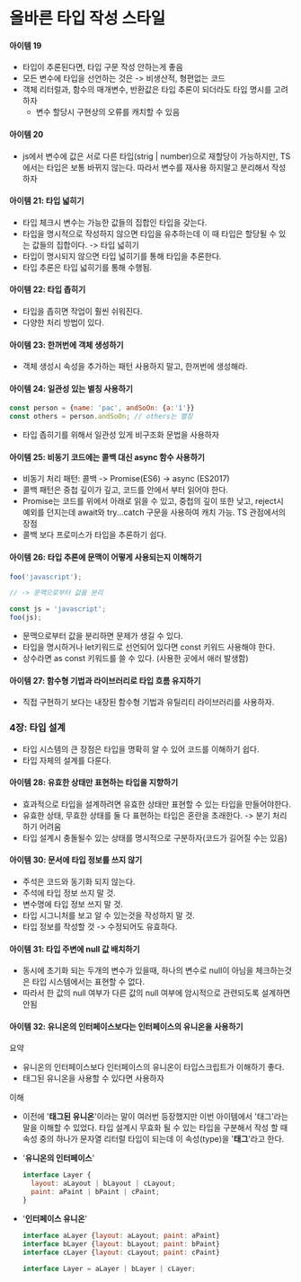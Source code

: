 # 올바른 타입 작성 스타일

#### 아이템 19
- 타입이 추론된다면, 타입 구문 작성 안하는게 좋음
- 모든 변수에 타입을 선언하는 것은 -> 비생산적, 형편없는 코드 
- 객체 리터럴과, 함수의 매개변수, 반환값은 타입 추론이 되더라도 타입 명시를 고려하자
  - 변수 할당시 구현상의 오류를 캐치할 수 있음 

#### 아이템 20
- js에서 변수에 값은 서로 다른 타입(strig | number)으로 재할당이 가능하지만, TS에서는 타입은 보통 바뀌지 않는다. 따라서 변수를 재사용 하지말고 분리해서 작성하자

#### 아이템 21: 타입 넓히기
- 타입 체크시 변수는 가능한 값들의 집합인 타입을 갖는다. 
- 타입을 명시적으로 작성하지 않으면 타입을 유추하는데 이 때 타입은 할당될 수 있는  값들의 집합이다. -> 타입 넓히기 
- 타입이 명시되지 않으면 타입 넓히기를 통해 타입을 추론한다.
- 타입 추론은 타입 넓히기를 통해 수행됨.

#### 아이템 22: 타입 좁히기
- 타입을 좁히면 작업이 훨씬 쉬워진다. 
- 다양한 처리 방법이 있다. 

#### 아이템 23: 한꺼번에 객체 생성하기
- 객체 생성시 속성을 추가하는 패턴 사용하지 말고, 한꺼번에 생성해라.

#### 아이템 24: 일관성 있는 별칭 사용하기
``` javascript
const person = {name: 'pac', andSoOn: {a:'1'}} 
const others = person.andSoOn; // others는 별칭 
```
- 타입 좁히기를 위해서 일관성 있게 비구조화 문법을 사용하자

#### 아이템 25: 비동기 코드에는 콜백 대신 async 함수 사용하기 
- 비동기 처리 패턴: 콜백 -> Promise(ES6) -> async (ES2017)
- 콜백 패턴은 중첩 깊이가 깊고, 코드를 안에서 부터 읽어야 한다.
- Promise는 코드를 위에서 아래로 읽을 수 있고, 중첩의 깊이 또한 낮고, reject시 예외를 던지는데 await와 try...catch 구문을 사용하여 캐치 가능. 
TS 관점에서의 장점
- 콜백 보다 프로미스가 타입을 추론하기 쉽다.

#### 아이템 26: 타입 추론에 문맥이 어떻게 사용되는지 이해하기
``` javascript
foo('javascript');

// -> 문맥으로부터 값을 분리

const js = 'javascript';
foo(js);
```
- 문맥으로부터 값을 분리하면 문제가 생길 수 있다. 
- 타입을 명시하거나 let키워드로 선언되어 있다면 const 키워드 사용해야 한다.
- 상수라면 as const 키워드를 쓸 수 있다. (사용한 곳에서 애러 발생함)

#### 아이템 27: 함수형 기법과 라이브러리로 타입 흐름 유지하기
- 직접 구현하기 보다는 내장된 함수형 기법과 유틸리티 라이브러리를 사용하자.

### 4장: 타입 설계
- 타입 시스템의 큰 장점은 타입을 명확히 알 수 있어 코드를 이해하기 쉽다. 
- 타입 자체의 설계를 다룬다. 

#### 아이템 28: 유효한 상태만 표현하는 타입을 지향하기 
- 효과적으로 타입을 설계하려면 유효한 상태만 표현할 수 있는 타입을 만들어야한다. 
- 유효한 상태, 무효한 상태를 둘 다 표현하는 타입은 혼란을 초래한다. -> 분기 처리 하기 어려움 
- 타입 설계시 충돌될수 있는 상태를 명시적으로 구분하자(코드가 길어질 수는 있음)

#### 아이템 30: 문서에 타입 정보를 쓰지 않기 
- 주석은 코드와 동기화 되지 않는다.
- 주석에 타입 정보 쓰지 말 것. 
- 변수명에 타입 정보 쓰지 말 것.
- 타입 시그니처를 보고 알 수 있는것을 작성하지 말 것. 
- 타입 정보를 작성할 것 -> 수정되어도 유효하다.

#### 아이템 31: 타입 주변에 null 값 배치하기
- 동시에 초기화 되는 두개의 변수가 있을때, 하나의 변수로 null이 아님을 체크하는것은 타입 시스템에서는 표현할 수 없다. 
- 따라서 한 값의 null 여부가 다른 값의 null 여부에 암시적으로 관련되도록 설계하면 안됨
#### 아이템 32: 유니온의 인터페이스보다는 인터페이스의 유니온을 사용하기 
요약
- 유니온의 인터페이스보다 인터페이스의 유니온이 타입스크립트가 이해하기 좋다. 
- 태그된 유니온을 사용할 수 있다면 사용하자 

이해
- 이전에 '__태그된 유니온__'이라는 말이 여러번 등장했지만 이번 아이템에서 '태그'라는 말을 이해할 수 있었다. 타입 설계시 무효화 될 수 있는 타입을 구분해서 작성 할 때 속성 중의 하나가 문자열 리터럴 타입이 되는데 이 속성(type)을 '__태그__'라고 한다.

- '__유니온의 인터페이스__'
  ``` javascript 
  interface Layer {
    layout: aLayout | bLayout | cLayout;
    paint: aPaint | bPaint | cPaint;
  }
  ```
- '__인터페이스 유니온__'
  ``` javascript
  interface aLayer {layout: aLayout; paint: aPaint}
  interface bLayer {layout: bLayout; paint: bPaint}
  interface cLayer {layout: cLayout; paint: cPaint}

  interface Layer = aLayer | bLayer | cLayer;
  ```